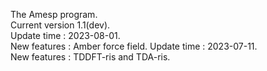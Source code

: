 The Amesp program.  
Current version 1.1(dev).  
Update time : 2023-08-01.  
New features : Amber force field. 
Update time : 2023-07-11.  
New features : TDDFT-ris and TDA-ris.  
